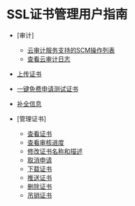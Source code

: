# SSL证书管理用户指南

-   [审计]
    -   [云审计服务支持的SCM操作列表](云审计服务支持的SCM操作列表.md)
    -   [查看云审计日志](查看云审计日志.md)

-   [上传证书](上传证书.md)
-   [一键免费申请测试证书](一键免费申请测试证书.md)
-   [补全信息](补全信息.md)
-   [管理证书]
    -   [查看证书](查看证书.md)
    -   [查看审核进度](查看审核进度.md)
    -   [修改证书名称和描述](修改证书名称和描述.md)
    -   [取消申请](取消申请.md)
    -   [下载证书](下载证书.md)
    -   [推送证书](推送证书.md)
    -   [删除证书](删除证书.md)
    -   [吊销证书](吊销证书.md)


